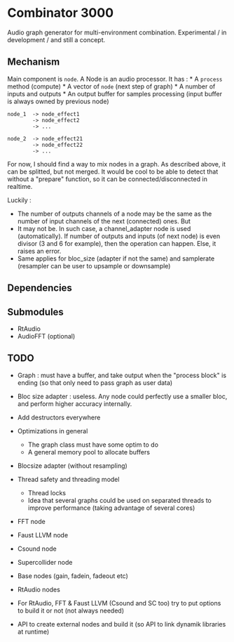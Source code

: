 # Combinator 3000

Audio graph generator for multi-environment combination.
Experimental / in development / and still a concept.

## Mechanism 

Main component is `node`. A Node is an audio processor. 
It has : 
    * A `process` method (compute)
    * A vector of `node` (next step of graph)
    * A number of inputs and outputs
    * An output buffer for samples processing (input buffer is always owned by previous node)

```
node_1  -> node_effect1
        -> node_effect2
        -> ...

node_2  -> node_effect21
        -> node_effect22
        -> ...

```

For now, I should find a way to mix nodes in a graph. As described above, it can be splitted, but not merged.
It would be cool to be able to detect that without a "prepare" function, so it can be connected/disconnected in realtime.


Luckily : 
* The number of outputs channels of a node may be the same as the number of input channels of the next (connected) ones.
But
* It may not be. In such case, a channel_adapter node is used (automatically). If number of outputs and inputs (of next node) is even divisor (3 and 6 for example), 
then the operation can happen. Else, it raises an error.
* Same applies for bloc_size (adapter if not the same) and samplerate (resampler can be user to upsample or downsample)

## Dependencies 


## Submodules 

- RtAudio
- AudioFFT (optional)


## TODO 

- Graph : must have a buffer, and take output when the "process block" is ending (so that only need to pass graph as user data)
- Bloc size adapter : useless. Any node could perfectly use a smaller bloc, and perform higher accuracy internally.

- Add destructors everywhere 
- Optimizations in general
  - The graph class must have some optim to do
  - A general memory pool to allocate buffers 
- Blocsize adapter (without resampling)
- Thread safety and threading model 
  - Thread locks
  - Idea that several graphs could be used on separated threads to improve performance (taking advantage of several cores)

- FFT node
- Faust LLVM node
- Csound node
- Supercollider node 
- Base nodes (gain, fadein, fadeout etc)
- RtAudio nodes
- For RtAudio, FFT & Faust LLVM (Csound and SC too) try to put options to build it or not (not always needed)
- API to create external nodes and build it (so API to link dynamik libraries at runtime)